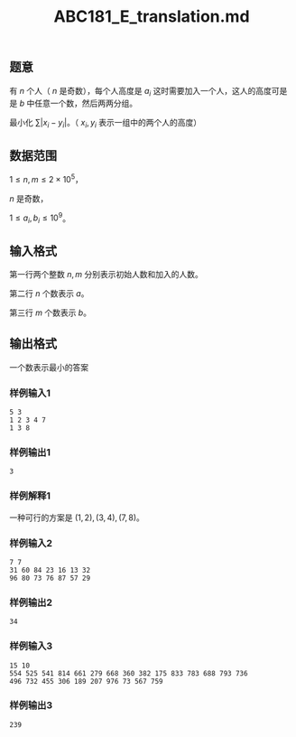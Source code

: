 ﻿---
title: "ABC181_E_translation.md"
tags: []
author: ""
created: ""
---

## 题意 
有 $n$ 个人（ $n$ 是奇数），每个人高度是 $a_i$ 这时需要加入一个人，这人的高度可是是 $b$ 中任意一个数，然后两两分组。

最小化 $\sum{|x_i-y_i|}$。（ $x_i,y_i$ 表示一组中的两个人的高度）
## 数据范围
$1\le n,m \le 2\times 10^5$，

$n$ 是奇数，

$1\le a_i,b_i\le 10^9$。
## 输入格式
第一行两个整数 $n,m$ 分别表示初始人数和加入的人数。

第二行 $n$ 个数表示 $a$。

第三行 $m$ 个数表示 $b$。
## 输出格式
一个数表示最小的答案
### 样例输入1
```
5 3
1 2 3 4 7
1 3 8
```
### 样例输出1
```
3
```
### 样例解释1
一种可行的方案是 $(1,2),(3,4),(7,8)$。
### 样例输入2
```
7 7
31 60 84 23 16 13 32
96 80 73 76 87 57 29
```
### 样例输出2
```
34
```
### 样例输入3
```
15 10
554 525 541 814 661 279 668 360 382 175 833 783 688 793 736
496 732 455 306 189 207 976 73 567 759
```
### 样例输出3
```
239
```

